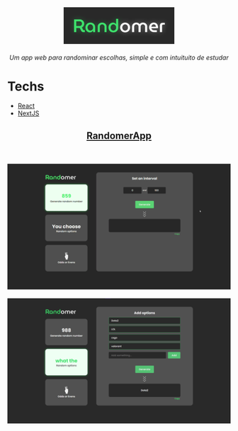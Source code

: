<div align="center">
<img src="./assets/randomer-title.png" width="250">
<h6>Um app web para randominar escolhas, simple e com intuituito de estudar</h6>
</div>

# Techs
* [React](https://reactjs.org/)
* [NextJS](https://nextjs.org/)


<div align="center">
  <h2><a href="https://randomer.vercel.app/"  target="_blank" rel="noopener noreferrer">RandomerApp</a></h2>
</div>
<br/>
<br/>
<div align="center">
<img src="./assets/randomer.gif">
</div>
<br/>
<div align="center">
<img src="./assets/randomer-img.png">
</div>
